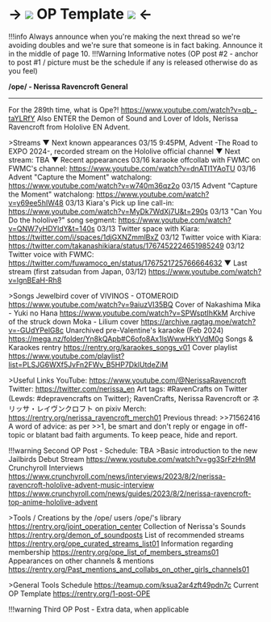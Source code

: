 # -> ![](https://files.catbox.moe/f9inkg.png) OP Template ![](https://files.catbox.moe/f9inkg.png) <-

!!!info Always announce when you're making the next thread so we're avoiding doubles and we're sure that someone is in fact baking. Announce it in the middle of page 10.
!!!Warning Informative notes (OP post #2 - anchor to post #1 / picture must be the schedule if any is released otherwise do as you feel)


**/ope/ - Nerissa Ravencroft General**
***
For the 289th time, what is Ope?!
https://www.youtube.com/watch?v=qb_-taYLRfY
Also ENTER the Demon of Sound and Lover of Idols, Nerissa Ravencroft from Hololive EN Advent.

\>Streams
▼ Next known appearances
03/15 9:45PM, Advent -The Road to EXPO 2024-, recorded stream on the Hololive official channel
▼ Next stream: TBA
▼ Recent appearances
03/16 karaoke offcollab with FWMC on FWMC's channel: https://www.youtube.com/watch?v=dnATI1YAoTU
03/16 Advent "Capture the Moment" watchalong: https://www.youtube.com/watch?v=w740m36qz2o
03/15 Advent "Capture the Moment" watchalong: https://www.youtube.com/watch?v=y69ee5hIW48
03/13 Kiara's Pick up line call-in: https://www.youtube.com/watch?v=MyDk7WdXj7U&t=290s
03/13 "Can You Do the hololive?" song segment: https://www.youtube.com/watch?v=QNW7yHDYldY&t=140s
03/13 Twitter space with Kiara: https://twitter.com/i/spaces/1djGXNZmmlBxZ
03/12 Twitter voice with Kiara: https://twitter.com/takanashikiara/status/1767452224651985249
03/12 Twitter voice with FWMC: https://twitter.com/fuwamoco_en/status/1767521725766664632
▼ Last stream (first zatsudan from Japan, 03/12)
https://www.youtube.com/watch?v=lgnBEaH-Rh8

\>Songs
Jewelbird cover of VIVINOS - OTOMEROID
https://www.youtube.com/watch?v=9aiuzVI35BQ
Cover of Nakashima Mika - Yuki no Hana
https://www.youtube.com/watch?v=SPWsptIhKkM
Archive of the struck down Moka - Lilium cover
https://archive.ragtag.moe/watch?v=-GUdYPelG8c
Unarchived pre-Valentine's karaoke (Feb 2024)
https://mega.nz/folder/Yn8kQApb#C6ofo8Ax1lsWwwHkYVdM0g
Songs & Karaokes rentry
https://rentry.org/karaokes_songs_v01
Cover playlist
https://www.youtube.com/playlist?list=PLSJG6WXf5JvFn2FWv_B5HP7DklUtdeZiM

\>Useful Links
YouTube: https://www.youtube.com/@NerissaRavencroft
Twitter: https://twitter.com/nerissa_en
Art tags: #RavenCrafts on Twitter (Lewds: #depravencrafts on Twitter); RavenCrafts, Nerissa Ravencroft or ネリッサ・レイヴンクロフト on pixiv
Merch: https://rentry.org/nerissa_ravencroft_merch01
Previous thread: >>71562416
A word of advice: as per >>1, be smart and don't reply or engage in off-topic or blatant bad faith arguments. To keep peace, hide and report.


!!!warning Second OP Post - Schedule: TBA
\>Basic introduction to the new Jailbirds
Debut Stream
https://www.youtube.com/watch?v=gg3SrFzHn9M
Crunchyroll Interviews
https://www.crunchyroll.com/news/interviews/2023/8/2/nerissa-ravencroft-hololive-advent-music-interview
https://www.crunchyroll.com/news/guides/2023/8/2/nerissa-ravencroft-top-anime-hololive-advent

\>Tools / Creations by the /ope/ users
/ope/'s library
https://rentry.org/joint_operation_center
Collection of Nerissa's Sounds
https://rentry.org/demon_of_soundposts
List of recommended streams
https://rentry.org/ope_curated_streams_list01
Information regarding membership
https://rentry.org/ope_list_of_members_streams01
Appearances on other channels & mentions
https://rentry.org/Past_mentions_and_collabs_on_other_girls_channels01

\>General Tools
Schedule
https://teamup.com/ksua2ar4zft49pdn7c
Current OP Template
https://rentry.org/1-post-OPE

!!!warning Third OP Post - Extra data, when applicable